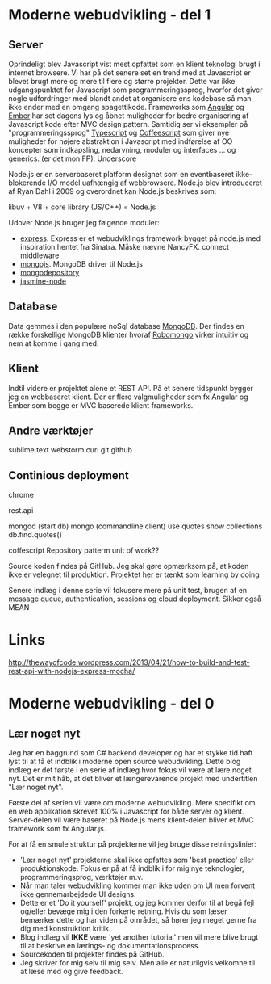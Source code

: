 # Moderne webudvikling - del 1



## Server
Oprindeligt blev Javascript vist mest opfattet som en klient teknologi brugt i internet browsere. Vi har på det senere set en trend med at Javascript er blevet brugt mere og mere til flere og større projekter. Dette var ikke udgangspunktet for Javascript som programmeringssprog, hvorfor det giver nogle udfordringer med blandt andet at organisere ens kodebase så man ikke ender med en omgang spagettikode. Frameworks som [Angular](http://angularjs.org/) og [Ember](http://emberjs.com/) har set dagens lys og åbnet muligheder for bedre organisering af Javascript kode efter MVC design pattern. Samtidig ser vi eksempler på "programmeringssprog" [Typescript](http://www.typescriptlang.org/) og [Coffeescript](http://coffeescript.org/) som giver nye muligheder for højere abstraktion i Javascript med indførelse af OO koncepter som indkapsling, nedarvning, moduler og interfaces  ... og generics. (er det mon FP).    Underscore 


Node.js er en serverbaseret platform designet som en eventbaseret ikke-blokerende I/O model uafhængig af webbrowsere. Node.js blev introduceret af Ryan Dahl i 2009 og overordnet kan Node.js beskrives som:

libuv + V8 + core library (JS/C++) = Node.js

Udover Node.js bruger jeg følgende moduler:

- [express](http://expressjs.com/). Express er et webudviklings framework bygget på node.js med inspiration hentet fra Sinatra. Måske nævne NancyFX. connect middleware
- [mongojs](https://github.com/gett/mongojs). MongoDB driver til Node.js
- [mongodepository](https://github.com/iainjmitchell/mongorepositiory)
- [jasmine-node](https://github.com/mhevery/jasmine-node)

## Database

Data gemmes i den populære noSql database [MongoDB](http://www.mongodb.org/). Der findes en række forskellige MongoDB klienter hvoraf [Robomongo](http://robomongo.org) virker intuitiv og nem at komme i gang med.

## Klient

Indtil videre er projektet alene et REST API. På et senere tidspunkt bygger jeg en webbaseret klient. Der er flere valgmuligheder som fx Angular og Ember som begge er MVC baserede klient frameworks.

## Andre værktøjer
sublime text
webstorm
curl
git
github


## Continious deployment

chrome

rest.api



mongod (start db)
mongo (commandline client)
use quotes
show collections
db.find.quotes()

coffescript
Repository patterm
unit of work??

Source koden findes på GitHub. Jeg skal gøre opmærksom på, at koden ikke er velegnet til produktion. Projektet her er tænkt som learning by doing

Senere indlæg i denne serie vil fokusere mere på unit test, brugen af en message queue, authentication,
sessions og cloud deployment. Sikker også MEAN 

# Links
http://thewayofcode.wordpress.com/2013/04/21/how-to-build-and-test-rest-api-with-nodejs-express-mocha/

# Moderne webudvikling - del 0

## Lær noget nyt

Jeg har en baggrund som C# backend developer og har et stykke tid haft lyst til at få et indblik i moderne open source webudvikling. Dette blog indlæg er det første i en serie af indlæg hvor fokus vil være at lære noget nyt. Det er mit håb, at det bliver et længerevarende projekt med undertitlen "Lær noget nyt".

Første del af serien vil være om moderne webudvikling. Mere specifikt om en web applikation skrevet 100% i Javascript for både server og klient. Server-delen vil være baseret på Node.js mens klient-delen bliver et MVC framework som fx Angular.js.

For at få en smule struktur på projekterne vil jeg bruge disse retningslinier:

* 'Lær noget nyt' projekterne skal ikke opfattes som 'best practice' eller produktionskode. Fokus er på at få indblik i for mig nye teknologier, programmeringsprog, værktøjer m.v.
* Når man taler webudvikling kommer man ikke uden om UI men forvent ikke gennemarbejdede UI designs.
* Dette er et 'Do it yourself' projekt, og jeg kommer derfor til at begå fejl og/eller bevæge mig i den forkerte retning. Hvis du som læser bemærker dette og har viden på området, så hører jeg meget gerne fra dig med konstruktion kritik.
* Blog indlæg vil __IKKE__ være 'yet another tutorial' men vil mere blive brugt til at beskrive en lærings- og dokumentationsprocess.
* Sourcekoden til projekter findes på GitHub.
* Jeg skriver for mig selv til mig selv. Men alle er naturligvis velkomne til at læse med og give feedback.